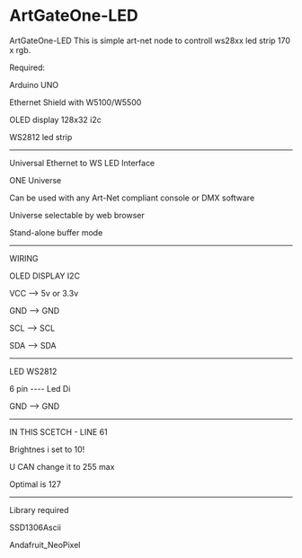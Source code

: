 # ArtGateOne-LED
ArtGateOne-LED
This is simple art-net node to controll ws28xx led strip 170 x rgb.

Required: 

Arduino UNO

Ethernet Shield with W5100/W5500

OLED display 128x32 i2c

WS2812 led strip

-------------------------

Universal Ethernet to WS LED Interface

ONE Universe

Can be used with any Art-Net compliant console or DMX software

Universe selectable by web browser

Stand-alone buffer mode

-----------

WIRING

OLED DISPLAY I2C 

VCC --> 5v or 3.3v

GND --> GND

SCL --> SCL

SDA --> SDA

-----------

LED WS2812

6 pin  ---- Led Di

GND --> GND

---

IN THIS SCETCH - LINE 61

Brightnes i set to 10!

U CAN change it to 255 max

Optimal is 127

------------

Library required

SSD1306Ascii

Andafruit_NeoPixel


